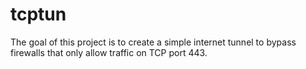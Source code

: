 # tcptun

The goal of this project is to create a simple internet tunnel to bypass firewalls that only allow traffic on TCP port 443. 
